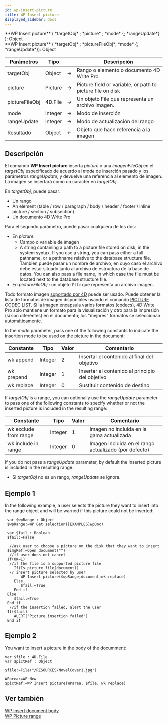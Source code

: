 ```yaml
---
id: wp-insert-picture
title: WP Insert picture
displayed_sidebar: docs
---
```


<!--REF #_command_.WP Insert picture.Syntax-->**WP Insert picture** ( *targetObj* ; *picture* ; *mode* {; *rangeUpdate*} ): Object<br/>**WP Insert picture** ( *targetObj* ; *pictureFileObj*; *mode* {; *rangeUpdate*}): Object<!-- END REF-->

<!--REF #_command_.WP Insert picture.Params-->

| Parámetros     | Tipo                    |                             | Descripción                                                      |
| -------------- | ----------------------- | --------------------------- | ---------------------------------------------------------------- |
| targetObj      | Object                  | &#8594; | Rango o elemento o documento 4D Write Pro                        |
| picture        | Picture                 | &#8594; | Picture field or variable, or path to picture file on disk       |
| pictureFileObj | 4D.File | &#8594; | Un objeto File que representa un archivo imagen. |
| mode           | Integer                 | &#8594; | Modo de inserción                                                |
| rangeUpdate    | Integer                 | &#8594; | Modo de actualización del rango                                  |
| Resultado      | Object                  | &#8592; | Objeto que hace referencia a la imagen                           |

<!-- END REF-->

## Descripción

El comando **WP Insert picture**<!--REF #_command_.WP Insert picture.Summary--> inserta *picture* o una *imagenFileObj* en el *targetObj* especificado de acuerdo al *mode* de inserción pasado y los parámetros *rangeUpdate*, y devuelve una referencia al elemento de imagen.<!-- END REF--> La imagen se insertará como un caracter en *targetObj*.

En *targetObj*, puede pasar:

- Un rango
- An element (table / row / paragraph / body / header / footer / inline picture / section / subsection)
- Un documento 4D Write Pro

Para el segundo parámetro, puede pasar cualquiera de los dos:

- En *picture*:
  - Campo o variable de imagen
  - A string containing a path to a picture file stored on disk, in the system syntax.
    If you use a string, you can pass either a full pathname, or a pathname relative to the database structure file. También puede pasar un nombre de archivo, en cuyo caso el archivo debe estar situado junto al archivo de estructura de la base de datos. You can also pass a file name, in which case the file must be located next to the database structure file.
- En *pictureFileObj* : un objeto `File` que representa un archivo imagen.

Todo formato imagen [soportado por 4D](../../FormEditor/pictures.md#native-formats-supported) puede ser usado. Puede obtener la lista de formatos de imagen disponibles usando el comando [PICTURE CODEC LIST](../../commands-legacy/picture-codec-list.md). Si la imagen encapsula varios formatos (codecs), 4D Write Pro solo mantiene un formato para la visualización y otro para la impresión (si son diferentes) en el documento; los "mejores" formatos se seleccionan automáticamente.

In the *mode* parameter, pass one of the following constants to indicate the insertion mode to be used on the picture in the document:

| Constante  | Tipo    | Valor | Comentario                                      |
| ---------- | ------- | ----- | ----------------------------------------------- |
| wk append  | Integer | 2     | Insertar el contenido al final del objetivo     |
| wk prepend | Integer | 1     | Insertar el contenido al principio del objetivo |
| wk replace | Integer | 0     | Sustituir contenido de destino                  |

If *targetObj* is a range, you can optionally use the *rangeUpdate* parameter to pass one of the following constants to specify whether or not the inserted picture is included in the resulting range:

| Constante             | Tipo    | Valor | Comentario                                                               |
| --------------------- | ------- | ----- | ------------------------------------------------------------------------ |
| wk exclude from range | Integer | 1     | Imagen no incluida en la gama actualizada                                |
| wk include in range   | Integer | 0     | Imagen incluida en el rango actualizado (por defecto) |

If you do not pass a *rangeUpdate* parameter, by default the inserted picture is included in the resulting range.

- Si *targetObj* no es un rango, *rangeUpdate* se ignora.

## Ejemplo 1

In the following example, a user selects the picture they want to insert into the range object and will be warned if this picture could not be inserted:

```4d
 var $wpRange : Object
 $wpRange:=WP Get selection([EXAMPLES]wpDoc)
 
 var $fail : Boolean
 $fail:=False
 
  //ask user to choose a picture on the disk that they want to insert
 $imgRef:=Open document("")
  //if user does not cancel
 If(OK=1)
  //if the file is a supported picture file
    If(Is picture file(document))
  // insert picture selected by user
       WP Insert picture($wpRange;document;wk replace)
    Else
       $fail:=True
    End if
 Else
    $fail:=True
 End if
  //if the insertion failed, alert the user
 If($fail)
    ALERT("Picture insertion failed")
 End if
```

## Ejemplo 2

You want to insert a picture in the body of the documment:

```4d
var $file : 4D.File
var $pictRef : Object

$file:=File("/RESOURCES/NovelCover1.jpg")

WParea:=WP New
$pictRef:=WP Insert picture(WParea; $file; wk replace)

```

## Ver también

[WP Insert document body](wp-insert-document-body.md)</br>
[WP Picture range](../commands-legacy/wp-picture-range.md)